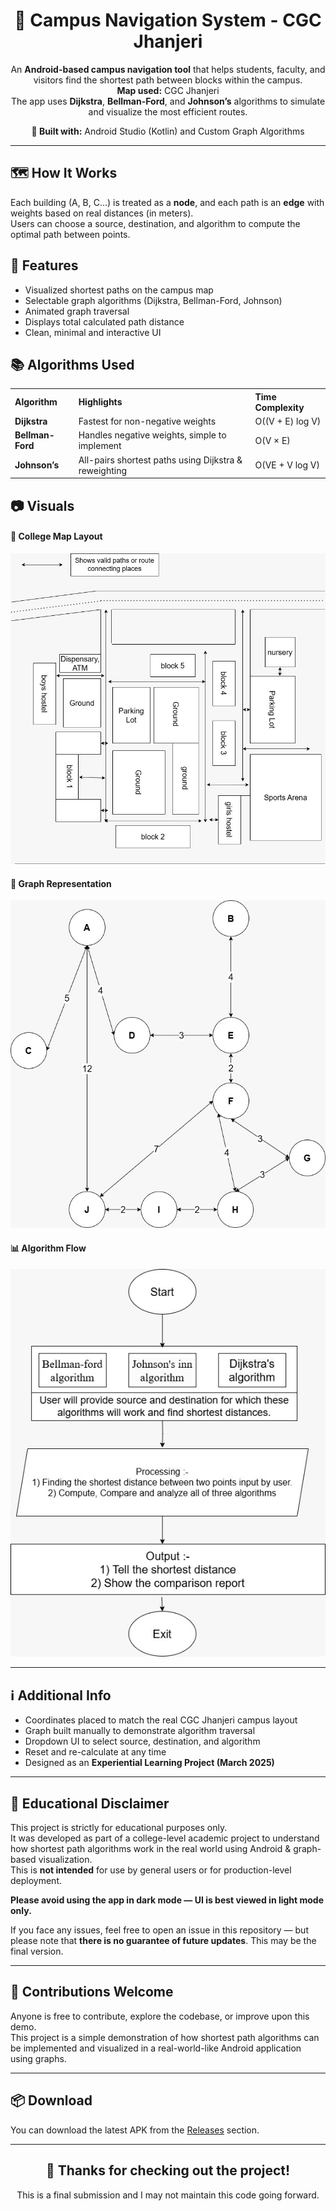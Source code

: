 <h1 align="center">🧭 Campus Navigation System - CGC Jhanjeri</h1>

<p align="center">
  An <b>Android-based campus navigation tool</b> that helps students, faculty, and visitors find the shortest path between blocks within the campus.<br>
  <b>Map used:</b> CGC Jhanjeri<br>
  The app uses <b>Dijkstra</b>, <b>Bellman-Ford</b>, and <b>Johnson’s</b> algorithms to simulate and visualize the most efficient routes.
</p>

<p align="center"><b>📍 Built with:</b> Android Studio (Kotlin) and Custom Graph Algorithms</p>

---

<h2>🗺️ How It Works</h2>
<p>
Each building (A, B, C...) is treated as a <b>node</b>, and each path is an <b>edge</b> with weights based on real distances (in meters).<br>
Users can choose a source, destination, and algorithm to compute the optimal path between points.
</p>

<h2>📌 Features</h2>
<ul>
  <li>Visualized shortest paths on the campus map</li>
  <li>Selectable graph algorithms (Dijkstra, Bellman-Ford, Johnson)</li>
  <li>Animated graph traversal</li>
  <li>Displays total calculated path distance</li>
  <li>Clean, minimal and interactive UI</li>
</ul>

<h2>📚 Algorithms Used</h2>
<table>
  <tr>
    <th align="left">Algorithm</th>
    <th align="left">Highlights</th>
    <th align="left">Time Complexity</th>
  </tr>
  <tr>
    <td><b>Dijkstra</b></td>
    <td>Fastest for non-negative weights</td>
    <td>O((V + E) log V)</td>
  </tr>
  <tr>
    <td><b>Bellman-Ford</b></td>
    <td>Handles negative weights, simple to implement</td>
    <td>O(V × E)</td>
  </tr>
  <tr>
    <td><b>Johnson’s</b></td>
    <td>All-pairs shortest paths using Dijkstra & reweighting</td>
    <td>O(VE + V log V)</td>
  </tr>
</table>

<h2>📷 Visuals</h2>

<h4>🏫 College Map Layout</h4>
<img src="app/src/main/res/drawable/ic_college_map.jpeg" width="600"/>

<h4>🔗 Graph Representation</h4>
<img src="app/src/main/res/drawable/ic_campus_graph.jpeg" width="600"/>

<h4>📊 Algorithm Flow</h4>
<img src="app/src/main/res/drawable/ic_algorithm_used.jpeg" width="600"/>

---

<h2>ℹ️ Additional Info</h2>
<ul>
  <li>Coordinates placed to match the real CGC Jhanjeri campus layout</li>
  <li>Graph built manually to demonstrate algorithm traversal</li>
  <li>Dropdown UI to select source, destination, and algorithm</li>
  <li>Reset and re-calculate at any time</li>
  <li>Designed as an <b>Experiential Learning Project (March 2025)</b></li>
</ul>

---

<h2>📘 Educational Disclaimer</h2>
<p>
This project is strictly for educational purposes only.<br>
It was developed as part of a college-level academic project to understand how shortest path algorithms work in the real world using Android & graph-based visualization.<br>
This is <b>not intended</b> for use by general users or for production-level deployment.
</p>

<p><b>Please avoid using the app in dark mode — UI is best viewed in light mode only.</b></p>

<p>If you face any issues, feel free to open an issue in this repository — but please note that <b>there is no guarantee of future updates</b>. This may be the final version.</p>

---

<h2>🙌 Contributions Welcome</h2>
<p>
Anyone is free to contribute, explore the codebase, or improve upon this demo.<br>
This project is a simple demonstration of how shortest path algorithms can be implemented and visualized in a real-world-like Android application using graphs.
</p>

---

<h2>📦 Download</h2>
<p>
You can download the latest APK from the <a href="https://github.com/your-repo/releases">Releases</a> section.
</p>

---

<h2 align="center">🎉 Thanks for checking out the project!</h2>

<p align="center">
This is a final submission and I may not maintain this code going forward.
</p>
